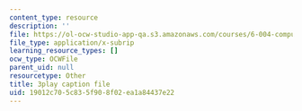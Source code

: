 ```yaml
---
content_type: resource
description: ''
file: https://ol-ocw-studio-app-qa.s3.amazonaws.com/courses/6-004-computation-structures-spring-2017/19012c705c835f908f02ea1a84437e22_QBcQJdJk9r8.vtt
file_type: application/x-subrip
learning_resource_types: []
ocw_type: OCWFile
parent_uid: null
resourcetype: Other
title: 3play caption file
uid: 19012c70-5c83-5f90-8f02-ea1a84437e22
---
```


